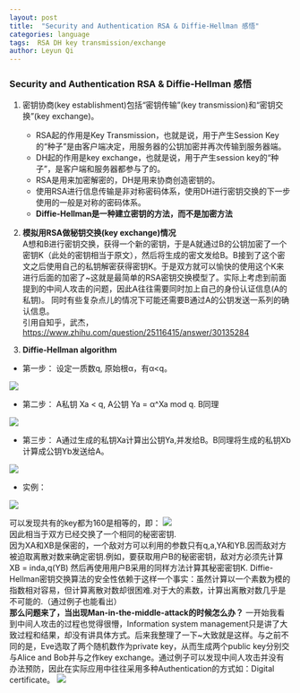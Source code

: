 ```yaml
---
layout: post
title:  "Security and Authentication RSA & Diffie‐Hellman 感悟"
categories: language
tags:  RSA DH key transmission/exchange
author: Leyun Qi
---
```


###  Security and Authentication RSA & Diffie‐Hellman 感悟 

1. 密钥协商(key establishment)包括“密钥传输”(key transmission)和“密钥交换”(key exchange)。  
	
	* RSA起的作用是Key Transmission，也就是说，用于产生Session Key的“种子”是由客户端决定，用服务器的公钥加密并再次传输到服务器端。  
	* DH起的作用是key exchange，也就是说，用于产生session key的“种子”，是客户端和服务器都参与了的。  
	* RSA是用来加密解密的，DH是用来协商创造密钥的。  
	* 使用RSA进行信息传输是非对称密码体系，使用DH进行密钥交换的下一步使用的一般是对称的密码体系。  
	* **Diffie-Hellman是一种建立密钥的方法，而不是加密方法**
	
2. **模拟用RSA做秘钥交换(key exchange)情况**  
A想和B进行密钥交换，获得一个新的密钥，于是A就通过B的公钥加密了一个密钥K（此处的密钥相当于原文），然后将生成的密文发给B。B接到了这个密文之后使用自己的私钥解密获得密钥K。于是双方就可以愉快的使用这个K来进行后面的加密了~这就是最简单的RSA密钥交换模型了。实际上考虑到前面提到的中间人攻击的问题，因此A往往需要同时加上自己的身份认证信息(A的私钥)。 同时有些复杂点儿的情况下可能还需要B通过A的公钥发送一系列的确认信息。  
引用自知乎，武杰，https://www.zhihu.com/question/25116415/answer/30135284  

3. **Diffie‐Hellman algorithm**  

* 第一步：  设定一质数q, 原始根α，有α<q。  

![](http://oyoz58yqn.bkt.clouddn.com/image/jpg/WX20171031-201031@2x.png)

* 第二步：  A私钥 Xa < q, A公钥 Ya = α^Xa mod q. B同理
	
![](http://oyoz58yqn.bkt.clouddn.com/image/jpg/WX20171031-201116@2x.png)

* 第三步：	 A通过生成的私钥Xa计算出公钥Ya,并发给B。B同理将生成的私钥Xb计算成公钥Yb发送给A。

![](http://oyoz58yqn.bkt.clouddn.com/WX20171031-224702@2x.png)

* 实例：  

![](http://oyoz58yqn.bkt.clouddn.com/WX20171031-224755@2x.png)
  
 可以发现共有的key都为160是相等的，即：
 ![](http://oyoz58yqn.bkt.clouddn.com/WX20171031-232723@2x.png)  
 因此相当于双方已经交换了一个相同的秘密密钥.  
 因为XA和XB是保密的，一个敌对方可以利用的参数只有q,a,YA和YB.因而敌对方被迫取离散对数来确定密钥.例如，要获取用户B的秘密密钥，敌对方必须先计算 XB = inda,q(YB) 然后再使用用户B采用的同样方法计算其秘密密钥K. Diffie-Hellman密钥交换算法的安全性依赖于这样一个事实：虽然计算以一个素数为模的指数相对容易，但计算离散对数却很困难.对于大的素数，计算出离散对数几乎是不可能的.（通过例子也能看出）     
 **那么问题来了，当出现Man-in-the-middle-attack的时候怎么办？**
 一开始我看到中间人攻击的过程也觉得很懵，Information system management只是讲了大致过程和结果，却没有讲具体方式。后来我整理了一下~大致就是这样。与之前不同的是，Eve选取了两个随机数作为private key，从而生成两个public key分别交与Alice and Bob并与之作key exchange。通过例子可以发现中间人攻击并没有办法预防，因此在实际应用中往往采用多种Authentication的方式如：Digital certificate。
 ![](http://oyoz58yqn.bkt.clouddn.com/WX20171101-164853@2x.png)
 